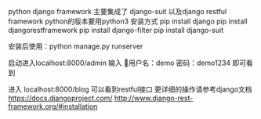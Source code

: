 python django framework
主要集成了 django-suit 以及django restful framework
python的版本要用python3
安装方式
pip install django
pip install djangorestframework
pip install django-filter
pip install django-suit

安装后使用：python manage.py runserver

启动进入localhost:8000/admin
输入 用户名：demo
    密码：demo1234 即可看到

进入   localhost:8000/blog 可以看到restful接口
更详细的操作请参考django文档
https://docs.djangoproject.com/
http://www.django-rest-framework.org/#installation

